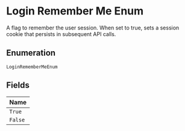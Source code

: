 
# Login Remember Me Enum

A flag to remember the user session. When set to true, sets a session cookie that persists in subsequent API calls.

## Enumeration

`LoginRememberMeEnum`

## Fields

| Name |
|  --- |
| `True` |
| `False` |


